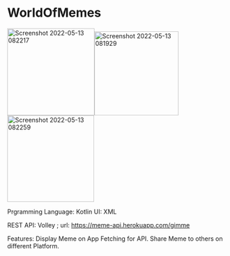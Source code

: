 # WorldOfMemes
<img width="200" alt="Screenshot 2022-05-13 082217" src="https://user-images.githubusercontent.com/105127780/168203246-3d675646-5284-4f62-9096-b1714d30987a.png"><img width="193" alt="Screenshot 2022-05-13 081929" src="https://user-images.githubusercontent.com/105127780/168203252-ca18d561-1451-44f3-b755-ebc8b29a8bf1.png"> <img width="199" alt="Screenshot 2022-05-13 082259" src="https://user-images.githubusercontent.com/105127780/168203257-805ac52b-287a-4bf2-96f0-7dd718521870.png">

Prgramming Language: Kotlin UI: XML

REST API: Volley ; url: https://meme-api.herokuapp.com/gimme

Features:
Display Meme on App Fetching for API.
Share Meme to others on different Platform. 

